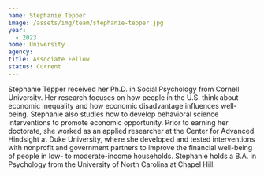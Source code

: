 ```yaml
---
name: Stephanie Tepper
image: /assets/img/team/stephanie-tepper.jpg
year:
  - 2023
home: University
agency:
title: Associate Fellow
status: Current
---
```

Stephanie Tepper received her Ph.D. in Social Psychology from Cornell University. Her research focuses on how people in the U.S. think about economic inequality and how economic disadvantage influences well-being. Stephanie also studies how to develop behavioral science interventions to promote economic opportunity. Prior to earning her doctorate, she worked as an applied researcher at the Center for Advanced Hindsight at Duke University, where she developed and tested interventions with nonprofit and government partners to improve the financial well-being of people in low- to moderate-income households. Stephanie holds a B.A. in Psychology from the University of North Carolina at Chapel Hill.
